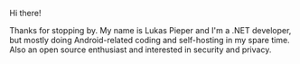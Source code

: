 Hi there!

Thanks for stopping by. My name is Lukas Pieper and I'm a .NET developer, but mostly doing Android-related coding and self-hosting in my spare time.
Also an open source enthusiast and interested in security and privacy.
